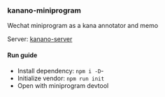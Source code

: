 ### kanano-miniprogram

Wechat miniprogram as a kana annotator and memo

Server: [kanano-server](https://github.com/SgLy/kanano-server)

#### Run guide

- Install dependency: `npm i -D`- 
- Initialize vendor: `npm run init`
- Open with miniprogram devtool